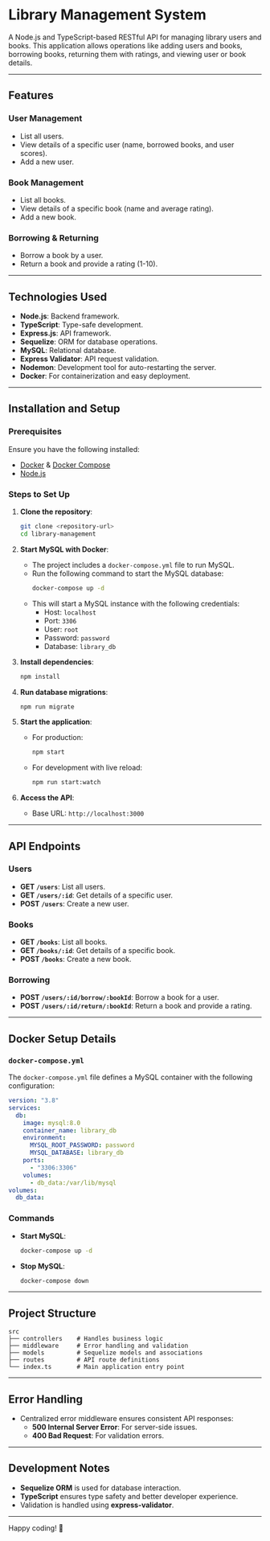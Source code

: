 
# Library Management System

A Node.js and TypeScript-based RESTful API for managing library users and books. This application allows operations like adding users and books, borrowing books, returning them with ratings, and viewing user or book details.

---

## Features

### User Management
- List all users.
- View details of a specific user (name, borrowed books, and user scores).
- Add a new user.

### Book Management
- List all books.
- View details of a specific book (name and average rating).
- Add a new book.

### Borrowing & Returning
- Borrow a book by a user.
- Return a book and provide a rating (1-10).

---

## Technologies Used

- **Node.js**: Backend framework.
- **TypeScript**: Type-safe development.
- **Express.js**: API framework.
- **Sequelize**: ORM for database operations.
- **MySQL**: Relational database.
- **Express Validator**: API request validation.
- **Nodemon**: Development tool for auto-restarting the server.
- **Docker**: For containerization and easy deployment.

---

## Installation and Setup

### Prerequisites
Ensure you have the following installed:
- [Docker](https://www.docker.com/) & [Docker Compose](https://docs.docker.com/compose/)
- [Node.js](https://nodejs.org)

### Steps to Set Up

1. **Clone the repository**:
   ```bash
   git clone <repository-url>
   cd library-management
   ```

2. **Start MySQL with Docker**:
   - The project includes a `docker-compose.yml` file to run MySQL.
   - Run the following command to start the MySQL database:
     ```bash
     docker-compose up -d
     ```
   - This will start a MySQL instance with the following credentials:
     - Host: `localhost`
     - Port: `3306`
     - User: `root`
     - Password: `password`
     - Database: `library_db`

3. **Install dependencies**:
   ```bash
   npm install
   ```

4. **Run database migrations**:
   ```bash
   npm run migrate
   ```

5. **Start the application**:
   - For production:
     ```bash
     npm start
     ```
   - For development with live reload:
     ```bash
     npm run start:watch
     ```

6. **Access the API**:
   - Base URL: `http://localhost:3000`

---

## API Endpoints

### Users
- **GET `/users`**: List all users.
- **GET `/users/:id`**: Get details of a specific user.
- **POST `/users`**: Create a new user.

### Books
- **GET `/books`**: List all books.
- **GET `/books/:id`**: Get details of a specific book.
- **POST `/books`**: Create a new book.

### Borrowing
- **POST `/users/:id/borrow/:bookId`**: Borrow a book for a user.
- **POST `/users/:id/return/:bookId`**: Return a book and provide a rating.

---

## Docker Setup Details

### `docker-compose.yml`
The `docker-compose.yml` file defines a MySQL container with the following configuration:
```yaml
version: "3.8"
services:
  db:
    image: mysql:8.0
    container_name: library_db
    environment:
      MYSQL_ROOT_PASSWORD: password
      MYSQL_DATABASE: library_db
    ports:
      - "3306:3306"
    volumes:
      - db_data:/var/lib/mysql
volumes:
  db_data:
```

### Commands
- **Start MySQL**:
  ```bash
  docker-compose up -d
  ```
- **Stop MySQL**:
  ```bash
  docker-compose down
  ```

---

## Project Structure

```
src
├── controllers    # Handles business logic
├── middleware     # Error handling and validation
├── models         # Sequelize models and associations
├── routes         # API route definitions
└── index.ts       # Main application entry point
```

---

## Error Handling

- Centralized error middleware ensures consistent API responses:
  - **500 Internal Server Error**: For server-side issues.
  - **400 Bad Request**: For validation errors.

---

## Development Notes

- **Sequelize ORM** is used for database interaction.
- **TypeScript** ensures type safety and better developer experience.
- Validation is handled using **express-validator**.

---



Happy coding! 🚀
